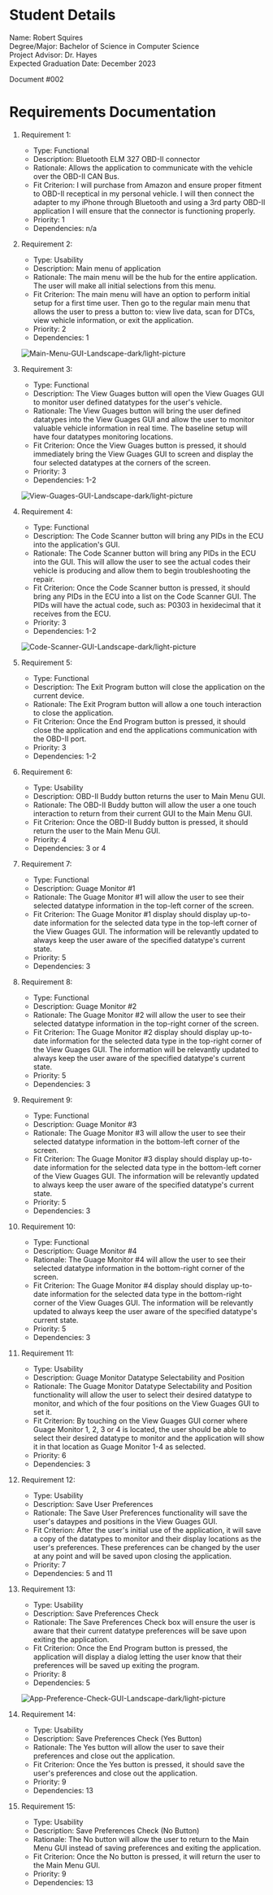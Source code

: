 # Student Details
Name: Robert Squires  
Degree/Major: Bachelor of Science in Computer Science  
Project Advisor: Dr. Hayes  
Expected Graduation Date: December 2023

Document #002

# Requirements Documentation
1. Requirement 1:
    - Type: Functional
    - Description: Bluetooth ELM 327 OBD-II connector
    - Rationale: Allows the application to communicate with the vehicle over the OBD-II CAN Bus.
    - Fit Criterion: I will purchase from Amazon and ensure proper fitment to OBD-II receptical in my personal vehicle.  I will then connect the adapter to my iPhone through Bluetooth and using a 3rd party OBD-II application I will ensure that the connector is functioning properly.
    - Priority: 1
    - Dependencies: n/a

2. Requirement 2:
    - Type: Usability
    - Description: Main menu of application
    - Rationale: The main menu will be the hub for the entire application. The user will make all initial selections from this menu.
    - Fit Criterion: The main menu will have an option to perform initial setup for a first time user. Then go to the regular main menu that allows the user to press a button to: view live data, scan for DTCs, view vehicle information, or exit the application.
    - Priority: 2
    - Dependencies: 1

    ![Main-Menu-GUI-Landscape-dark/light-picture](https://github.com/rbsquires/CSU-Capstone-Project/blob/main/media/images/Original%20Mockups/OBD-II%20Buddy%20Main%20Menu%20GUI.JPG)

3. Requirement 3:
    - Type: Functional
    - Description: The View Guages button will open the View Guages GUI to monitor user defined datatypes for the user's vehicle.
    - Rationale: The View Guages button will bring the user defined datatypes into the View Guages GUI and allow the user to monitor valuable vehicle information in real time. The baseline setup will have four datatypes monitoring locations.
    - Fit Criterion: Once the View Guages button is pressed, it should immediately bring the View Guages GUI to screen and display the four selected datatypes at the corners of the screen.
    - Priority: 3
    - Dependencies: 1-2

    ![View-Guages-GUI-Landscape-dark/light-picture](https://github.com/rbsquires/CSU-Capstone-Project/blob/main/media/images/Original%20Mockups/OBD-II%20Buddy%20View%20Guages%20GUI.JPG)

4. Requirement 4:
    - Type: Functional
    - Description: The Code Scanner button will bring any PIDs in the ECU into the application's GUI.
    - Rationale: The Code Scanner button will bring any PIDs in the ECU into the GUI. This will allow the user to see the actual codes their vehicle is producing and allow them to begin troubleshooting the repair.
    - Fit Criterion: Once the Code Scanner button is pressed, it should bring any PIDs in the ECU into a list on the Code Scanner GUI. The PIDs will have the actual code, such as: P0303 in hexidecimal that it receives from the ECU.
    - Priority: 3
    - Dependencies: 1-2

    ![Code-Scanner-GUI-Landscape-dark/light-picture](https://github.com/rbsquires/CSU-Capstone-Project/blob/main/media/images/Original%20Mockups/OBD-II%20Buddy%20Code%20Scanner%20GUI.JPG)

5. Requirement 5:
    - Type: Functional
    - Description: The Exit Program button will close the application on the current device.
    - Rationale: The Exit Program button will allow a one touch interaction to close the application.
    - Fit Criterion: Once the End Program button is pressed, it should close the application and end the applications communication with the OBD-II port.
    - Priority: 3
    - Dependencies: 1-2

6. Requirement 6:
    - Type: Usability
    - Description: OBD-II Buddy button returns the user to Main Menu GUI.
    - Rationale: The OBD-II Buddy button will allow the user a one touch interaction to return from their current GUI to the Main Menu GUI.
    - Fit Criterion: Once the OBD-II Buddy button is pressed, it should return the user to the Main Menu GUI.
    - Priority: 4
    - Dependencies: 3 or 4

7. Requirement 7:
    - Type: Functional
    - Description: Guage Monitor #1
    - Rationale: The Guage Monitor #1 will allow the user to see their selected datatype information in the top-left corner of the screen.
    - Fit Criterion: The Guage Monitor #1 display should display up-to-date information for the selected data type in the top-left corner of the View Guages GUI. The information will be relevantly updated to always keep the user aware of the specified datatype's current state.
    - Priority: 5
    - Dependencies: 3

8. Requirement 8:
    - Type: Functional
    - Description: Guage Monitor #2
    - Rationale: The Guage Monitor #2 will allow the user to see their selected datatype information in the top-right corner of the screen.
    - Fit Criterion: The Guage Monitor #2 display should display up-to-date information for the selected data type in the top-right corner of the View Guages GUI. The information will be relevantly updated to always keep the user aware of the specified datatype's current state.
    - Priority: 5
    - Dependencies: 3

9. Requirement 9:
    - Type: Functional
    - Description: Guage Monitor #3
    - Rationale: The Guage Monitor #3 will allow the user to see their selected datatype information in the bottom-left corner of the screen.
    - Fit Criterion: The Guage Monitor #3 display should display up-to-date information for the selected data type in the bottom-left corner of the View Guages GUI. The information will be relevantly updated to always keep the user aware of the specified datatype's current state.
    - Priority: 5
    - Dependencies: 3

10. Requirement 10:
    - Type: Functional
    - Description: Guage Monitor #4
    - Rationale: The Guage Monitor #4 will allow the user to see their selected datatype information in the bottom-right corner of the screen.
    - Fit Criterion: The Guage Monitor #4 display should display up-to-date information for the selected data type in the bottom-right corner of the View Guages GUI. The information will be relevantly updated to always keep the user aware of the specified datatype's current state.
    - Priority: 5
    - Dependencies: 3

11. Requirement 11:
    - Type: Usability
    - Description: Guage Monitor Datatype Selectability and Position
    - Rationale: The Guage Monitor Datatype Selectability and Position functionality will allow the user to select their desired datatype to monitor, and which of the four positions on the View Guages GUI to set it.
    - Fit Criterion: By touching on the View Guages GUI corner where Guage Monitor 1, 2, 3 or 4 is located, the user should be able to select their desired datatype to monitor and the application will show it in that location as Guage Monitor 1-4 as selected.
    - Priority: 6
    - Dependencies: 3

12. Requirement 12:
    - Type: Usability
    - Description: Save User Preferences
    - Rationale: The Save User Preferences functionality will save the user's dataypes and positions in the View Guages GUI.
    - Fit Criterion: After the user's initial use of the application, it will save a copy of the datatypes to monitor and their display locations as the user's preferences. These preferences can be changed by the user at any point and will be saved upon closing the application.
    - Priority: 7
    - Dependencies: 5 and 11

13. Requirement 13:
    - Type: Usability
    - Description: Save Preferences Check
    - Rationale: The Save Preferences Check box will ensure the user is aware that their current datatype preferences will be save upon exiting the application.
    - Fit Criterion: Once the End Program button is pressed, the application will display a dialog letting the user know that their preferences will be saved up exiting the program. 
    - Priority: 8
    - Dependencies: 5

    ![App-Preference-Check-GUI-Landscape-dark/light-picture](https://github.com/rbsquires/CSU-Capstone-Project/blob/main/media/images/Original%20Mockups/OBD-II%20Buddy%20Application%20Preference.JPG)
    
14. Requirement 14:
    - Type: Usability
    - Description: Save Preferences Check (Yes Button)
    - Rationale: The Yes button will allow the user to save their preferences and close out the application.
    - Fit Criterion: Once the Yes button is pressed, it should save the user's preferences and close out the application.
    - Priority: 9
    - Dependencies: 13

15. Requirement 15:
    - Type: Usability
    - Description: Save Preferences Check (No Button)
    - Rationale: The No button will allow the user to return to the Main Menu GUI instead of saving preferences and exiting the application.
    - Fit Criterion: Once the No button is pressed, it will return the user to the Main Menu GUI.
    - Priority: 9
    - Dependencies: 13
